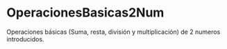 # OperacionesBasicas2Num
Operaciones básicas (Suma, resta, división y multiplicación) de 2 numeros introducidos.
